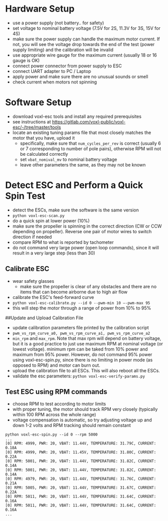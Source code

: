 # Hardware Setup
- use a power supply (not battery.. for safety)
- set voltage to nominal battery voltage (7.5V for 2S, 11.3V for 3S, 15V for 4S)
- make sure the power supply can handle the maximum motor current. If not, you will see the voltage drop towards the end of the test (power supply limiting) and the calibration will be invalid
- use appropriate wire gauge for the maximum current (usually 18 or 16 gauge is OK)
- connect power connector from power supply to ESC
- connect UART adapter to PC / Laptop
- apply power and make sure there are no unusual sounds or smell
- check current when motors not spinning

# Software Setup
- download voxl-esc tools and install any required prerequisites
 - see instructions at https://gitlab.com/voxl-public/voxl-esc/-/tree/master/tools
- locate an existing tuning params file that most closely matches the motor that you have, upload it
    - specifically, make sure that ```num_cycles_per_rev``` is correct (usually 6 or 7 corresponding to number of pole pairs), otherwise RPM will not be calculated correctly
    - set ```vbat_nomival_mv``` to nominal battery voltage
    - leave other parameters the same, as they may not be known

# Detect ESC and Perform a Quick Spin Test
- detect the ESCs, make sure the software is the same version
 - ```python voxl-esc-scan.py```
- do a quick spin at lower power (10%)
 - make sure the propeller is spinning in the correct direction (CW or CCW depending on propeller). Reverse one pair of motor wires to switch direction if needed
 - compare RPM to what is reported by tachometer
 - do not command very large power (open loop commands), since it will result in a very large step (less than 30)

## Calibrate ESC
- wear safety glasses
  - make sure the propeller is clear of any obstacles and there are no items that can become airborne due to high air flow
- calibrate the ESC's feed-forward curve
 - ```python voxl-esc-calibrate.py --id 0 --pwm-min 10 —-pwm-max 95```
  - this will step the motor through a range of power from 10% to 95%


##Update and Upload Calibration File
- update calibration parameters file printed by the calibration script
 - ```pwm_vs_rpm_curve_a0, pwm_vs_rpm_curve_a1, pwm_vs_rpm_curve_a2```
 - ```min_rpm``` and ```max_rpm```. Note that max rpm will depend on battery voltage, but it is a good practice to just use maximum RPM at nominal voltage (or lowest voltage). minimum rpm can be taked from 10% power and maximum from 95% power. However, do not command 95% power using voxl-esc-spin.py, since there is no limiting in power mode (as opposed to RPM) and motor can burn out.
- upload the calibration file to all ESCs. This will also reboot all the ESCs.
- validate the esc parameters: ```python voxl-esc-verify-params.py```

## Test ESC using RPM commands
- choose RPM to test according to motor limits
- with proper tuning, the motor should track RPM very closely (typically within 100 RPM across the whole range)
- voltage compensation is automatic, so try adjusting voltage up and down 1-2 volts and RPM tracking should remain constant
```
python voxl-esc-spin.py --id 0 --rpm 5000
...
[0] RPM: 4999, PWR: 20, VBAT: 11.44V, TEMPERATURE: 31.79C, CURRENT: 0.18A
[0] RPM: 4999, PWR: 20, VBAT: 11.45V, TEMPERATURE: 31.80C, CURRENT: 0.22A
[0] RPM: 5001, PWR: 20, VBAT: 11.44V, TEMPERATURE: 31.82C, CURRENT: 0.14A
[0] RPM: 5001, PWR: 20, VBAT: 11.44V, TEMPERATURE: 31.82C, CURRENT: 0.14A
[0] RPM: 4979, PWR: 20, VBAT: 11.44V, TEMPERATURE: 31.76C, CURRENT: 0.21A
[0] RPM: 5005, PWR: 20, VBAT: 11.44V, TEMPERATURE: 31.67C, CURRENT: 0.22A
[0] RPM: 5011, PWR: 20, VBAT: 11.44V, TEMPERATURE: 31.64C, CURRENT: 0.16A
[0] RPM: 5011, PWR: 20, VBAT: 11.44V, TEMPERATURE: 31.64C, CURRENT: 0.16A
...
```
